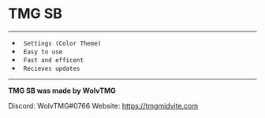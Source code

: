 # TMG SB


---
* ` Settings (Color Theme)`
* ` Easy to use`
* ` Fast and efficent`
* ` Recieves updates`
---
**TMG SB was made by WolvTMG**

Discord: WolvTMG#0766
Website: https://tmgmidvite.com